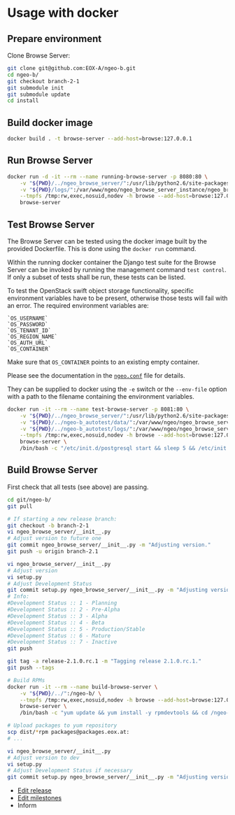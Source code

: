 # Usage with docker

## Prepare environment

Clone Browse Server:

```bash
git clone git@github.com:EOX-A/ngeo-b.git
cd ngeo-b/
git checkout branch-2-1
git submodule init
git submodule update
cd install
```

## Build docker image

```bash
docker build . -t browse-server --add-host=browse:127.0.0.1
```

## Run Browse Server

```bash
docker run -d -it --rm --name running-browse-server -p 8080:80 \
    -v "${PWD}/../ngeo_browse_server/":/usr/lib/python2.6/site-packages/ngeo_browse_server/ \
    -v "${PWD}/logs/":/var/www/ngeo/ngeo_browse_server_instance/ngeo_browse_server_instance/logs/ \
    --tmpfs /tmp:rw,exec,nosuid,nodev -h browse --add-host=browse:127.0.0.1 \
    browse-server
```

## Test Browse Server

The Browse Server can be tested using the docker image built by the provided
Dockerfile. This is done using the `docker run` command.

Within the running docker container the Django test suite for the Browse Server
can be invoked by running the management command `test control`. If only a
subset of tests shall be run, these tests can be listed.

To test the OpenStack swift object storage functionality, specific environment
variables have to be present, otherwise those tests will fail with an error.
The required environment variables are:

    `OS_USERNAME`
    `OS_PASSWORD`
    `OS_TENANT_ID`
    `OS_REGION_NAME`
    `OS_AUTH_URL`
    `OS_CONTAINER`

Make sure that `OS_CONTAINER` points to an existing empty container.

Please see the documentation in the
[`ngeo.conf`](../ngeo_browse_server/project_template/project_name/conf/ngeo.conf)
file for details.

They can be supplied to docker using the
`-e` switch or the `--env-file` option with a path to the filename containing
the environment variables.

```bash
docker run -it --rm --name test-browse-server -p 8081:80 \
    -v "${PWD}/../ngeo_browse_server/":/usr/lib/python2.6/site-packages/ngeo_browse_server/ \
    -v "${PWD}/../ngeo-b_autotest/data/":/var/www/ngeo/ngeo_browse_server_instance/ngeo_browse_server_instance/data/ \
    -v "${PWD}/../ngeo-b_autotest/logs/":/var/www/ngeo/ngeo_browse_server_instance/ngeo_browse_server_instance/logs/ \
    --tmpfs /tmp:rw,exec,nosuid,nodev -h browse --add-host=browse:127.0.0.1 \
    browse-server \
    /bin/bash -c "/etc/init.d/postgresql start && sleep 5 && /etc/init.d/memcached start && python /var/www/ngeo/ngeo_browse_server_instance/manage.py test control -v2"
```

## Build Browse Server

First check that all tests (see above) are passing.

```bash
cd git/ngeo-b/
git pull

# If starting a new release branch:
git checkout -b branch-2-1
vi ngeo_browse_server/__init__.py
# Adjust version to future one
git commit ngeo_browse_server/__init__.py -m "Adjusting version."
git push -u origin branch-2.1

vi ngeo_browse_server/__init__.py
# Adjust version
vi setup.py
# Adjust Development Status
git commit setup.py ngeo_browse_server/__init__.py -m "Adjusting version."
# Info:
#Development Status :: 1 - Planning
#Development Status :: 2 - Pre-Alpha
#Development Status :: 3 - Alpha
#Development Status :: 4 - Beta
#Development Status :: 5 - Production/Stable
#Development Status :: 6 - Mature
#Development Status :: 7 - Inactive
git push

git tag -a release-2.1.0.rc.1 -m "Tagging release 2.1.0.rc.1."
git push --tags

# Build RPMs
docker run -it --rm --name build-browse-server \
    -v "${PWD}/../":/ngeo-b/ \
    --tmpfs /tmp:rw,exec,nosuid,nodev -h browse --add-host=browse:127.0.0.1 \
    browse-server \
    /bin/bash -c "yum update && yum install -y rpmdevtools && cd /ngeo-b/ && python setup.py bdist_rpm"

# Upload packages to yum repository
scp dist/*rpm packages@packages.eox.at:
# ...

vi ngeo_browse_server/__init__.py
# Adjust version to dev
vi setup.py
# Adjust Development Status if necessary
git commit setup.py ngeo_browse_server/__init__.py -m "Adjusting version."
```

* [Edit release](https://github.com/EOX-A/ngeo-b/releases)
* [Edit milestones](https://github.com/EOX-A/ngeo-b/milestones)
* Inform
